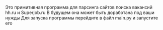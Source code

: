 Это примитивная программа для парсинга сайтов поиска вакансий hh.ru и Superjob.ru
В будущем она может быть доработана под ваши нужды
Для запуска программы перейдите в файл main.py и запустите его
